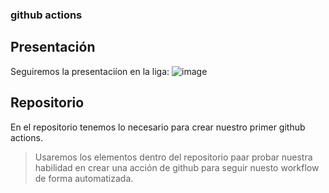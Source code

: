 ### github actions
## Presentación
Seguiremos la presentaciíon en la liga: ![image](https://github.com/LuisESuarezA/gitActions/assets/141792300/07bad585-35cb-46b4-8d66-920bff6b78b9)
## Repositorio
En el repositorio tenemos lo necesario para crear nuestro primer github actions.
> Usaremos los elementos dentro del repositorio paar probar nuestra habilidad en crear una acción de github para seguir nuesto workflow de forma automatizada.
